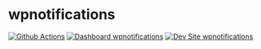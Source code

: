 # wpnotifications

[![Github Actions](https://github.com/jocastaneda/wpnotifications/actions/workflows/build_deploy_and_test.yml/badge.svg)](https://github.com/jocastaneda/wpnotifications/actions/workflows/build_deploy_and_test.yml)
[![Dashboard wpnotifications](https://img.shields.io/badge/dashboard-wpnotifications-yellow.svg)](https://dashboard.pantheon.io/sites/aac7f9b4-daca-4ba4-a112-de7f8f80b744#dev/code)
[![Dev Site wpnotifications](https://img.shields.io/badge/site-wpnotifications-blue.svg)](http://dev-wpnotifications.pantheonsite.io/)